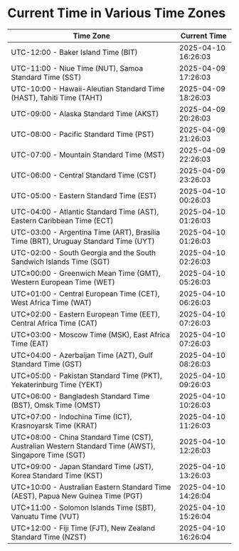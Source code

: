 # Current Time in Various Time Zones

| Time Zone | Current Time |
|-----------|--------------|
| UTC-12:00 - Baker Island Time (BIT) | 2025-04-10 16:26:03 |
| UTC-11:00 - Niue Time (NUT), Samoa Standard Time (SST) | 2025-04-09 17:26:03 |
| UTC-10:00 - Hawaii-Aleutian Standard Time (HAST), Tahiti Time (TAHT) | 2025-04-09 18:26:03 |
| UTC-09:00 - Alaska Standard Time (AKST) | 2025-04-09 20:26:03 |
| UTC-08:00 - Pacific Standard Time (PST) | 2025-04-09 21:26:03 |
| UTC-07:00 - Mountain Standard Time (MST) | 2025-04-09 22:26:03 |
| UTC-06:00 - Central Standard Time (CST) | 2025-04-09 23:26:03 |
| UTC-05:00 - Eastern Standard Time (EST) | 2025-04-10 00:26:03 |
| UTC-04:00 - Atlantic Standard Time (AST), Eastern Caribbean Time (ECT) | 2025-04-10 01:26:03 |
| UTC-03:00 - Argentina Time (ART), Brasília Time (BRT), Uruguay Standard Time (UYT) | 2025-04-10 01:26:03 |
| UTC-02:00 - South Georgia and the South Sandwich Islands Time (SGT) | 2025-04-10 02:26:03 |
| UTC±00:00 - Greenwich Mean Time (GMT), Western European Time (WET) | 2025-04-10 05:26:03 |
| UTC+01:00 - Central European Time (CET), West Africa Time (WAT) | 2025-04-10 06:26:03 |
| UTC+02:00 - Eastern European Time (EET), Central Africa Time (CAT) | 2025-04-10 07:26:03 |
| UTC+03:00 - Moscow Time (MSK), East Africa Time (EAT) | 2025-04-10 07:26:03 |
| UTC+04:00 - Azerbaijan Time (AZT), Gulf Standard Time (GST) | 2025-04-10 08:26:03 |
| UTC+05:00 - Pakistan Standard Time (PKT), Yekaterinburg Time (YEKT) | 2025-04-10 09:26:03 |
| UTC+06:00 - Bangladesh Standard Time (BST), Omsk Time (OMST) | 2025-04-10 10:26:03 |
| UTC+07:00 - Indochina Time (ICT), Krasnoyarsk Time (KRAT) | 2025-04-10 11:26:03 |
| UTC+08:00 - China Standard Time (CST), Australian Western Standard Time (AWST), Singapore Time (SGT) | 2025-04-10 12:26:03 |
| UTC+09:00 - Japan Standard Time (JST), Korea Standard Time (KST) | 2025-04-10 13:26:03 |
| UTC+10:00 - Australian Eastern Standard Time (AEST), Papua New Guinea Time (PGT) | 2025-04-10 14:26:04 |
| UTC+11:00 - Solomon Islands Time (SBT), Vanuatu Time (VUT) | 2025-04-10 15:26:04 |
| UTC+12:00 - Fiji Time (FJT), New Zealand Standard Time (NZST) | 2025-04-10 16:26:04 |
